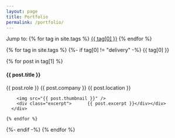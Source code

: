 ```yaml
---
layout: page
title: Portfolio
permalink: /portfolio/
---
```




Jump to: {% for tag in site.tags %} <a href="#{{tag[0]}}" class="categorypill {{tag[0]}}">{{ tag[0] }}</a> {% endfor %}

{% for tag in site.tags %}
  {%- if tag[0] != "delivery" -%}
  <span class="categorypill {{tag[0]}}" id="{{tag[0]}}">{{ tag[0] }}</span>
  <div class="listofcards row list-{{tag[0]}}">
    {% for post in tag[1] %}
      <div class="col-12 col-md-6 col-lg-4"><div class="card project" onClick="window.location.replace('{{ post.url }}')">
        <h4>{{ post.title }}</h4>
        <span class="role">{{ post.role }} </span><span class="company"> {{ post.company }} </span> <span class="location"> {{ post.location }} </span>

        <img src="{{ post.thumbnail }}" />
        <div class="excerpt">      {{ post.excerpt }}</div></div>
      </div>

    {% endfor %}
  </div>
  {%- endif -%}
{% endfor %}

